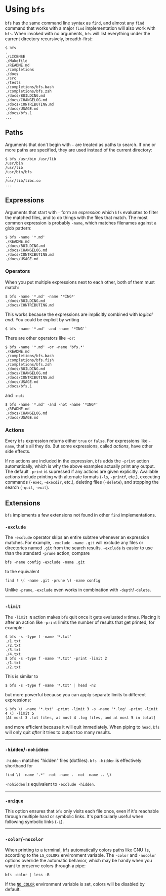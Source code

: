 Using `bfs`
===========

`bfs` has the same command line syntax as `find`, and almost any `find` command that works with a major `find` implementation will also work with `bfs`.
When invoked with no arguments, `bfs` will list everything under the current directory recursively, breadth-first:

```console
$ bfs
.
./LICENSE
./Makefile
./README.md
./completions
./docs
./src
./tests
./completions/bfs.bash
./completions/bfs.zsh
./docs/BUILDING.md
./docs/CHANGELOG.md
./docs/CONTRIBUTING.md
./docs/USAGE.md
./docs/bfs.1
...
```


Paths
-----

Arguments that don't begin with `-` are treated as paths to search.
If one or more paths are specified, they are used instead of the current directory:

```console
$ bfs /usr/bin /usr/lib
/usr/bin
/usr/lib
/usr/bin/bfs
...
/usr/lib/libc.so
...
```


Expressions
-----------

Arguments that start with `-` form an *expression* which `bfs` evaluates to filter the matched files, and to do things with the files that match.
The most common expression is probably `-name`, which matches filenames against a glob pattern:

```console
$ bfs -name '*.md'
./README.md
./docs/BUILDING.md
./docs/CHANGELOG.md
./docs/CONTRIBUTING.md
./docs/USAGE.md
```

### Operators

When you put multiple expressions next to each other, both of them must match:

```console
$ bfs -name '*.md' -name '*ING*'
./docs/BUILDING.md
./docs/CONTRIBUTING.md
```

This works because the expressions are implicitly combined with *logical and*.
You could be explicit by writing

```console
$ bfs -name '*.md' -and -name '*ING'`
```

There are other operators like `-or`:

```console
$ bfs -name '*.md' -or -name 'bfs.*'
./README.md
./completions/bfs.bash
./completions/bfs.fish
./completions/bfs.zsh
./docs/BUILDING.md
./docs/CHANGELOG.md
./docs/CONTRIBUTING.md
./docs/USAGE.md
./docs/bfs.1
```

and `-not`:

```console
$ bfs -name '*.md' -and -not -name '*ING*'
./README.md
./docs/CHANGELOG.md
./docs/USAGE.md
```

### Actions

Every `bfs` expression returns either `true` or `false`.
For expressions like `-name`, that's all they do.
But some expressions, called *actions*, have other side effects.

If no actions are included in the expression, `bfs` adds the `-print` action automatically, which is why the above examples actually print any output.
The default `-print` is supressed if any actions are given explicitly.
Available actions include printing with alternate formats (`-ls`, `-printf`, etc.), executing commands (`-exec`, `-execdir`, etc.), deleting files (`-delete`), and stopping the search (`-quit`, `-exit`).


Extensions
----------

`bfs` implements a few extensions not found in other `find` implementations.

### `-exclude`

The `-exclude` operator skips an entire subtree whenever an expression matches.
For example, `-exclude -name .git` will exclude any files or directories named `.git` from the search results.
`-exclude` is easier to use than the standard `-prune` action; compare

    bfs -name config -exclude -name .git

to the equivalent

    find ! \( -name .git -prune \) -name config

Unlike `-prune`, `-exclude` even works in combination with `-depth`/`-delete`.

---

### `-limit`

The `-limit N` action makes `bfs` quit once it gets evaluated `N` times.
Placing it after an action like `-print` limits the number of results that get printed, for example:

```console
$ bfs -s -type f -name '*.txt'
./1.txt
./2.txt
./3.txt
./4.txt
$ bfs -s -type f -name '*.txt' -print -limit 2
./1.txt
./2.txt
```

This is similar to

```console
$ bfs -s -type f -name '*.txt' | head -n2
```

but more powerful because you can apply separate limits to different expressions:

```console
$ bfs \( -name '*.txt' -print -limit 3 -o -name '*.log' -print -limit 4 \) -limit 5
[At most 3 .txt files, at most 4 .log files, and at most 5 in total]
```

and more efficient because it will quit immediately.
When piping to `head`, `bfs` will only quit *after* it tries to output too many results.

---

### `-hidden`/`-nohidden`

`-hidden` matches "hidden" files (dotfiles).
`bfs -hidden` is effectively shorthand for

    find \( -name '.*' -not -name . -not -name .. \)

`-nohidden` is equivalent to `-exclude -hidden`.

---

### `-unique`

This option ensures that `bfs` only visits each file once, even if it's reachable through multiple hard or symbolic links.
It's particularly useful when following symbolic links (`-L`).

---

### `-color`/`-nocolor`

When printing to a terminal, `bfs` automatically colors paths like GNU `ls`, according to the `LS_COLORS` environment variable.
The `-color` and `-nocolor` options override the automatic behavior, which may be handy when you want to preserve colors through a pipe:

    bfs -color | less -R

If the [`NO_COLOR`](https://no-color.org/) environment variable is set, colors will be disabled by default.
